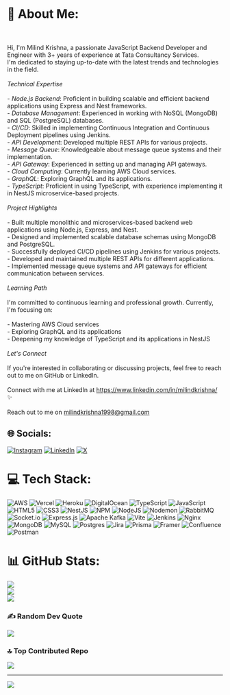 # 💫 About Me:
<br><br>Hi, I'm Milind Krishna, a passionate JavaScript Backend Developer and Engineer with 3+ years of experience at Tata Consultancy Services. <br>I'm dedicated to staying up-to-date with the latest trends and technologies in the field.<br><br>*Technical Expertise*<br><br>- *Node.js Backend*: Proficient in building scalable and efficient backend applications using Express and Nest frameworks.<br>- *Database Management*: Experienced in working with NoSQL (MongoDB) and SQL (PostgreSQL) databases.<br>- *CI/CD*: Skilled in implementing Continuous Integration and Continuous Deployment pipelines using Jenkins.<br>- *API Development*: Developed multiple REST APIs for various projects.<br>- *Message Queue*: Knowledgeable about message queue systems and their implementation.<br>- *API Gateway*: Experienced in setting up and managing API gateways.<br>- *Cloud Computing*: Currently learning AWS Cloud services.<br>- *GraphQL*: Exploring GraphQL and its applications.<br>- *TypeScript*: Proficient in using TypeScript, with experience implementing it in NestJS microservice-based projects.<br><br>*Project Highlights*<br><br>- Built multiple monolithic and microservices-based backend web applications using Node.js, Express, and Nest.<br>- Designed and implemented scalable database schemas using MongoDB and PostgreSQL.<br>- Successfully deployed CI/CD pipelines using Jenkins for various projects.<br>- Developed and maintained multiple REST APIs for different applications.<br>- Implemented message queue systems and API gateways for efficient communication between services.<br><br>*Learning Path*<br><br>I'm committed to continuous learning and professional growth. Currently, I'm focusing on:<br><br>- Mastering AWS Cloud services<br>- Exploring GraphQL and its applications<br>- Deepening my knowledge of TypeScript and its applications in NestJS<br><br>*Let's Connect*<br><br>If you're interested in collaborating or discussing projects, feel free to reach out to me on GitHub or LinkedIn.<br><br> Connect with me at LinkedIn at https://www.linkedin.com/in/milindkrishna/ ✨<br><br> Reach out to me on milindkrishna1998@gmail.com


## 🌐 Socials:
[![Instagram](https://img.shields.io/badge/Instagram-%23E4405F.svg?logo=Instagram&logoColor=white)](https://instagram.com/milind_kriss) [![LinkedIn](https://img.shields.io/badge/LinkedIn-%230077B5.svg?logo=linkedin&logoColor=white)](https://linkedin.com/in/milindkrishna) [![X](https://img.shields.io/badge/X-black.svg?logo=X&logoColor=white)](https://x.com/milindkrishna3) 

# 💻 Tech Stack:
![AWS](https://img.shields.io/badge/AWS-%23FF9900.svg?style=for-the-badge&logo=amazon-aws&logoColor=white) ![Vercel](https://img.shields.io/badge/vercel-%23000000.svg?style=for-the-badge&logo=vercel&logoColor=white) ![Heroku](https://img.shields.io/badge/heroku-%23430098.svg?style=for-the-badge&logo=heroku&logoColor=white) ![DigitalOcean](https://img.shields.io/badge/DigitalOcean-%230167ff.svg?style=for-the-badge&logo=digitalOcean&logoColor=white) ![TypeScript](https://img.shields.io/badge/typescript-%23007ACC.svg?style=for-the-badge&logo=typescript&logoColor=white) ![JavaScript](https://img.shields.io/badge/javascript-%23323330.svg?style=for-the-badge&logo=javascript&logoColor=%23F7DF1E) ![HTML5](https://img.shields.io/badge/html5-%23E34F26.svg?style=for-the-badge&logo=html5&logoColor=white) ![CSS3](https://img.shields.io/badge/css3-%231572B6.svg?style=for-the-badge&logo=css3&logoColor=white) ![NestJS](https://img.shields.io/badge/nestjs-%23E0234E.svg?style=for-the-badge&logo=nestjs&logoColor=white) ![NPM](https://img.shields.io/badge/NPM-%23CB3837.svg?style=for-the-badge&logo=npm&logoColor=white) ![NodeJS](https://img.shields.io/badge/node.js-6DA55F?style=for-the-badge&logo=node.js&logoColor=white) ![Nodemon](https://img.shields.io/badge/NODEMON-%23323330.svg?style=for-the-badge&logo=nodemon&logoColor=%BBDEAD) ![RabbitMQ](https://img.shields.io/badge/rabbitmq-FF6600?style=for-the-badge&logo=rabbitmq&logoColor=white) ![Socket.io](https://img.shields.io/badge/Socket.io-black?style=for-the-badge&logo=socket.io&badgeColor=010101) ![Express.js](https://img.shields.io/badge/express.js-%23404d59.svg?style=for-the-badge&logo=express&logoColor=%2361DAFB) ![Apache Kafka](https://img.shields.io/badge/Apache%20Kafka-000?style=for-the-badge&logo=apachekafka) ![Vite](https://img.shields.io/badge/vite-%23646CFF.svg?style=for-the-badge&logo=vite&logoColor=white) ![Jenkins](https://img.shields.io/badge/jenkins-%232C5263.svg?style=for-the-badge&logo=jenkins&logoColor=white) ![Nginx](https://img.shields.io/badge/nginx-%23009639.svg?style=for-the-badge&logo=nginx&logoColor=white) ![MongoDB](https://img.shields.io/badge/MongoDB-%234ea94b.svg?style=for-the-badge&logo=mongodb&logoColor=white) ![MySQL](https://img.shields.io/badge/mysql-4479A1.svg?style=for-the-badge&logo=mysql&logoColor=white) ![Postgres](https://img.shields.io/badge/postgres-%23316192.svg?style=for-the-badge&logo=postgresql&logoColor=white) ![Jira](https://img.shields.io/badge/jira-%230A0FFF.svg?style=for-the-badge&logo=jira&logoColor=white) ![Prisma](https://img.shields.io/badge/Prisma-3982CE?style=for-the-badge&logo=Prisma&logoColor=white) ![Framer](https://img.shields.io/badge/Framer-black?style=for-the-badge&logo=framer&logoColor=blue) ![Confluence](https://img.shields.io/badge/confluence-%23172BF4.svg?style=for-the-badge&logo=confluence&logoColor=white) ![Postman](https://img.shields.io/badge/Postman-FF6C37?style=for-the-badge&logo=postman&logoColor=white)
# 📊 GitHub Stats:
![](https://github-readme-stats.vercel.app/api?username=milindkrishna&theme=radical&hide_border=false&include_all_commits=true&count_private=true)<br/>
![](https://github-readme-streak-stats.herokuapp.com/?user=milindkrishna&theme=radical&hide_border=false)<br/>
![](https://github-readme-stats.vercel.app/api/top-langs/?username=milindkrishna&theme=radical&hide_border=false&include_all_commits=true&count_private=true&layout=compact)

### ✍️ Random Dev Quote
![](https://quotes-github-readme.vercel.app/api?type=horizontal&theme=gruvbox)

### 🔝 Top Contributed Repo
![](https://github-contributor-stats.vercel.app/api?username=milindkrishna&limit=5&theme=onedark&combine_all_yearly_contributions=true)

---
[![](https://visitcount.itsvg.in/api?id=milindkrishna&icon=0&color=0)](https://visitcount.itsvg.in)

<!-- Proudly created with GPRM ( https://gprm.itsvg.in ) -->